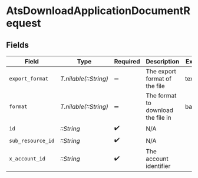 # AtsDownloadApplicationDocumentRequest


## Fields

| Field                              | Type                               | Required                           | Description                        | Example                            |
| ---------------------------------- | ---------------------------------- | ---------------------------------- | ---------------------------------- | ---------------------------------- |
| `export_format`                    | *T.nilable(::String)*              | :heavy_minus_sign:                 | The export format of the file      | text/plain                         |
| `format`                           | *T.nilable(::String)*              | :heavy_minus_sign:                 | The format to download the file in | base64                             |
| `id`                               | *::String*                         | :heavy_check_mark:                 | N/A                                |                                    |
| `sub_resource_id`                  | *::String*                         | :heavy_check_mark:                 | N/A                                |                                    |
| `x_account_id`                     | *::String*                         | :heavy_check_mark:                 | The account identifier             |                                    |